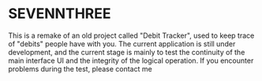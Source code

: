 # SEVENNTHREE
This is a remake of an old project called "Debit Tracker", used to keep trace of "debits" people have with you. The current application is still under development, and the current stage is mainly to test the continuity of the main interface UI and the integrity of the logical operation. If you encounter problems during the test, please contact me

